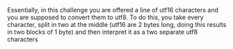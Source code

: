 Essentially, in this challenge you are offered a line of utf16 characters and you are supposed to convert them to utf8. To do this, you take every character, split in two at the middle (utf16 are 2 bytes long, doing this results in two blocks of 1 byte) and then interpret it as a two separate utf8 characters
